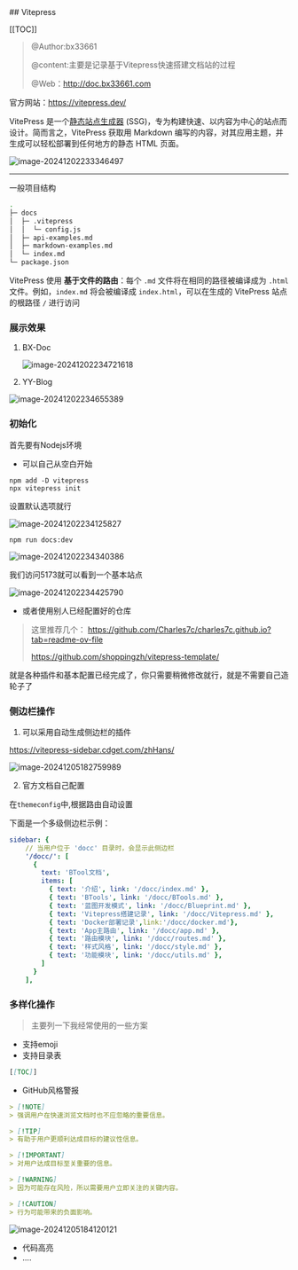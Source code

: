 <meta name="referrer" content="no-referrer">
## Vitepress

[[TOC]]

> @Author:bx33661
>
> @content:主要是记录基于Vitepress快速搭建文档站的过程
>
> @Web：http://doc.bx33661.com

官方网站：https://vitepress.dev/

VitePress 是一个[静态站点生成器](https://en.wikipedia.org/wiki/Static_site_generator) (SSG)，专为构建快速、以内容为中心的站点而设计。简而言之，VitePress 获取用 Markdown 编写的内容，对其应用主题，并生成可以轻松部署到任何地方的静态 HTML 页面。

![image-20241202233346497](https://gitee.com/bx33661/image/raw/master/path/image-20241202233346497.png)

---

一般项目结构

```bash
.
├─ docs
│  ├─ .vitepress
│  │  └─ config.js
│  ├─ api-examples.md
│  ├─ markdown-examples.md
│  └─ index.md
└─ package.json
```

VitePress 使用 **基于文件的路由**：每个 `.md` 文件将在相同的路径被编译成为 `.html` 文件。例如，`index.md` 将会被编译成 `index.html`，可以在生成的 VitePress 站点的根路径 `/` 进行访问

### 展示效果

1. BX-Doc

   ![image-20241202234721618](https://gitee.com/bx33661/image/raw/master/path/image-20241202234721618.png)

2. YY-Blog

![image-20241202234655389](https://gitee.com/bx33661/image/raw/master/path/image-20241202234655389.png)

### 初始化

首先要有Nodejs环境

- 可以自己从空白开始

```(空)
npm add -D vitepress
npx vitepress init
```

设置默认选项就行

![image-20241202234125827](https://gitee.com/bx33661/image/raw/master/path/image-20241202234125827.png)

```(空)
npm run docs:dev
```

![image-20241202234340386](https://gitee.com/bx33661/image/raw/master/path/image-20241202234340386.png)

我们访问5173就可以看到一个基本站点

![image-20241202234425790](https://gitee.com/bx33661/image/raw/master/path/image-20241202234425790.png)

- 或者使用别人已经配置好的仓库

> 这里推荐几个：
> https://github.com/Charles7c/charles7c.github.io?tab=readme-ov-file
>
> https://github.com/shoppingzh/vitepress-template/

就是各种插件和基本配置已经完成了，你只需要稍微修改就行，就是不需要自己造轮子了



### 侧边栏操作

1. 可以采用自动生成侧边栏的插件

https://vitepress-sidebar.cdget.com/zhHans/

![image-20241205182759989](https://gitee.com/bx33661/image/raw/master/path/image-20241205182759989.png)

2. 官方文档自己配置

在`themeconfig`中,根据路由自动设置

下面是一个多级侧边栏示例：

```yaml
sidebar: {
    // 当用户位于 'docc' 目录时，会显示此侧边栏
    '/docc/': [
      {
        text: 'BTool文档',
        items: [
          { text: '介绍', link: '/docc/index.md' },
          { text: 'BTools', link: '/docc/BTools.md' },
          { text: '蓝图开发模式', link: '/docc/Blueprint.md' },
          { text: 'Vitepress搭建记录', link: '/docc/Vitepress.md' },
          { text: 'Docker部署记录',link:'/docc/docker.md'},
          { text: 'App主路由', link: '/docc/app.md' },
          { text: '路由模块', link: '/docc/routes.md' },
          { text: '样式风格', link: '/docc/style.md' },
          { text: '功能模块', link: '/docc/utils.md' },
        ]
      }
    ],
```



### 多样化操作

> 主要列一下我经常使用的一些方案

- 支持emoji
- 支持目录表

```markdown
[[TOC]]
```

- GitHub风格警报

```markdown
> [!NOTE]
> 强调用户在快速浏览文档时也不应忽略的重要信息。

> [!TIP]
> 有助于用户更顺利达成目标的建议性信息。

> [!IMPORTANT]
> 对用户达成目标至关重要的信息。

> [!WARNING]
> 因为可能存在风险，所以需要用户立即关注的关键内容。

> [!CAUTION]
> 行为可能带来的负面影响。
```

![image-20241205184120121](https://gitee.com/bx33661/image/raw/master/path/image-20241205184120121.png)

- 代码高亮
- ....
